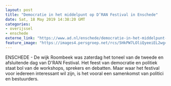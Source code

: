 ```yaml
---
layout: post
title: "Democratie in het middelpunt op D’RAN Festival in Enschede"
date: Sat, 18 May 2019 14:38:20 GMT
categories: 
- overijssel 
- enschede 
externe_link: "https://www.ad.nl/enschede/democratie-in-het-middelpunt-op-d-ran-festival-in-enschede~a435b54d/"
feature_image: "https://images4.persgroep.net/rcs/5HkPW7LOliQyeeiEL2wg4bpFXjI/diocontent/148683405/_fitwidth/400/?appId=21791a8992982cd8da851550a453bd7f&quality=0.7"
---
```


ENSCHEDE - De wijk Roombeek was zaterdag het toneel van de tweede en afsluitende dag van D'RAN Festival. Het feest van democratie en politiek staat bol van de workshops, sprekers en debatten. Maar waar het festival voor iedereen interessant wil zijn, is het vooral een samenkomst van politici en bestuurders.
